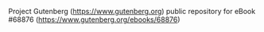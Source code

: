 Project Gutenberg (https://www.gutenberg.org) public repository for eBook #68876 (https://www.gutenberg.org/ebooks/68876)
